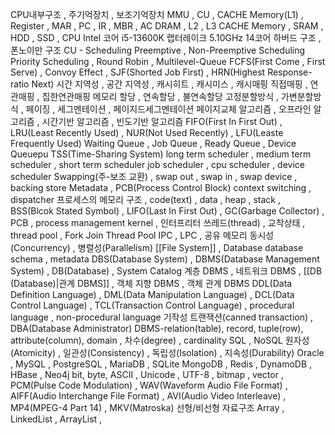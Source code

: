 
CPU내부구조 , 주기억장치 , 보조기억장치
MMU , CU , CACHE Memory(L1) , Register , MAR , PC , IR , MBR , AC
DRAM , L2 , L3 CACHE Memory , SRAM , HDD , SSD , CPU
Intel 코어 i5-13600K 랩터레이크  5.10GHz 14코어
하버드 구조 , 폰노이만 구조
CU - Scheduling
Preemptive , Non-Preemptive Scheduling
Priority Scheduling , Round Robin , Multilevel-Queue
FCFS(First Come , First Serve) , Convoy Effect , SJF(Shorted Job First) , HRN(Highest Response-ratio Next)
시간 지역성 , 공간 지역성 , 캐시히트 , 캐시미스 , 캐시매핑
직접매핑 , 연관매핑 , 집한연관매핑
메모리 할당 , 연속할당 , 불연속할당
고정분할방식 , 가변분할방식 , 페이징 , 세그멘테이션 , 페이지드세그멘테이션
페이지교체 알고리즘 , 오프라인 알고리즘 , 시간기반 알고리즘 , 빈도기반 알고리즘
FIFO(First In First Out) , LRU(Least Recently Used) , NUR(Not Used Recently) , LFU(Leaste Frequently Used)
Waiting Queue , Job Queue , Ready Queue , Device Queuepu
TSS(Time-Sharing System)
long term scheduler , medium term scheduler , short term scheduler
job scheduler , cpu scheduler , device scheduler
Swapping(주-보조 교환) , swap out , swap in , swap device , backing store
Metadata , PCB(Process Control Block)
context switching , dispatcher
프로세스의 메모리 구조 , code(text) , data , heap , stack , 
BSS(Blcok Stated Symbol) , LIFO(Last In First Out) , GC(Garbage Collector) , PCB , process management
kernel , 인터프리터
쓰레드(thread) , 교착상태 , thread pool , Fork Join Thread Pool
IPC , LPC , 공유 메모리
동시성(Concurrency) , 병렬성(Parallelism)
[[File System]] , Database
database schema , metadata
DBS(Database System) , DBMS(Database Management System) , DB(Database) , System Catalog
계층 DBMS , 네트워크 DBMS , [[DB (Database)|관계 DBMS]] , 객체 지향 DBMS , 객체 관계 DBMS
DDL(Data Definition Language) , DML(Data Manipulation Language) , DCL(Data Control Language) , TCL(Transaction Control Language) , procedural language , non-procedural language
기작성 트랜잭션(canned transaction) , DBA(Database Administrator)
DBMS-relation(table), record, tuple(row), attribute(column), domain , 차수(degree) , cardinality
SQL , NoSQL
원자성(Atomicity) , 일관성(Consistency) , 독립성(Isolation) , 지속성(Durability)
Oracle , MySQL , PostgreSQL , MariaDB , SQLite
MongoDB , Redis , DynamoDB , HBase , Neo4j
bit, byte, ASCII , Unicode , UTF-8 , bitmap , vector , PCM(Pulse Code Modulation) , WAV(Waveform Audio File Format) , AIFF(Audio Interchange File Format) , AVI(Audio Video Interleave) , MP4(MPEG-4 Part 14) , MKV(Matroska)
선형/비선형 자료구조
Array , LinkedList , ArrayList , 